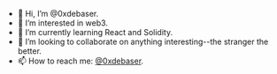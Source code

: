 - 👋 Hi, I’m @0xdebaser.
- 👀 I’m interested in web3.
- 🌱 I’m currently learning React and Solidity.
- 💞️ I’m looking to collaborate on anything interesting--the stranger the better.
- 📫 How to reach me: <a href="https://twitter.com/0xdebaser" target="_blank">@0xdebaser</a>.

<!---
debaser9/debaser9 is a ✨ special ✨ repository because its `README.md` (this file) appears on your GitHub profile.
You can click the Preview link to take a look at your changes.
--->
